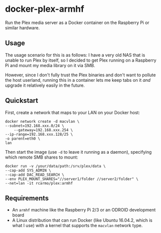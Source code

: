 # docker-plex-armhf

Run the Plex media server as a Docker container on the Raspberry Pi or similar hardware.

## Usage

The usage scenario for this is as follows: I have a very old NAS that is unable to run Plex by itself, so I decided to get Plex running on a Raspberry Pi and mount my media library on it via SMB.

However, since I don't fully trust the Plex binaries and don't want to pollute the host userland, running this in a container lets me keep tabs on it _and_ upgrade it relatively easily in the future.

## Quickstart

First, create a network that maps to your LAN on your Docker host:

	docker network create -d macvlan \
	--subnet=192.168.xxx.0/24 \
        --gateway=192.168.xxx.254 \
	--ip-range=192.168.xxx.128/25 \
	-o parent=eth0 \
	lan

Then start the image (use `-d` to leave it running as a daemon), specifying which remote SMB shares to mount:

    docker run -v /your/data/path:/srv/plex/data \
    --cap-add SYS_ADMIN \
    --cap-add DAC_READ_SEARCH \
    --env PLEX_MOUNT_SHARES="//server1/folder //server2/folder" \
    --net=lan -it rcarmo/plex:armhf

## Requirements

* An `armhf` machine like the Raspberry Pi 2/3 or an ODROID development board
* A Linux distribution that can run Docker (like Ubuntu 16.04.2, which is what I use) with a kernel that supports the `macvlan` network type.

